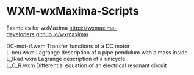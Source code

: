 # WXM-wxMaxima-Scripts

Examples for wxMaxima https://wxmaxima-developers.github.io/wxmaxima/

DC-mot-tf.wxm Transfer functions of a DC motor  
L-neu.wxm     Lagrange description of a pipe pendulum with a mass inside  
L_1Rad.wxm    Lagrange description of a unicycle  
L_C_R.wxm     Differential equation of an electrical resonant circuit
